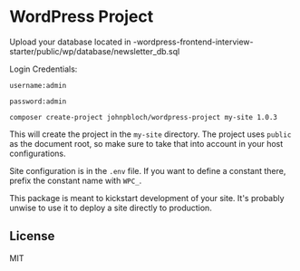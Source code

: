 # WordPress Project

Upload your database located in -wordpress-frontend-interview-starter/public/wp/database/newsletter_db.sql

Login Credentials:

    username:admin
    
    password:admin

```
composer create-project johnpbloch/wordpress-project my-site 1.0.3
```

This will create the project in the `my-site` directory. The project uses `public` as the document root, so make sure to take that into account in your host configurations.

Site configuration is in the `.env` file. If you want to define a constant there, prefix the constant name with `WPC_`.

This package is meant to kickstart development of your site. It's probably unwise to use it to deploy a site directly to production.

## License

MIT

